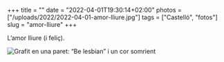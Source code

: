 +++
title = ""
date = "2022-04-01T19:30:14+02:00"
photos = ["/uploads/2022/2022-04-01-amor-lliure.jpg"]
tags = ["Castelló", "fotos"]
slug = "amor-lliure"
+++

L’amor lliure (i feliç).

<img alt="Grafit en una paret: “Be lesbian” i un cor somrient" src="/uploads/2022/2022-04-01-amor-lliure.jpg">
